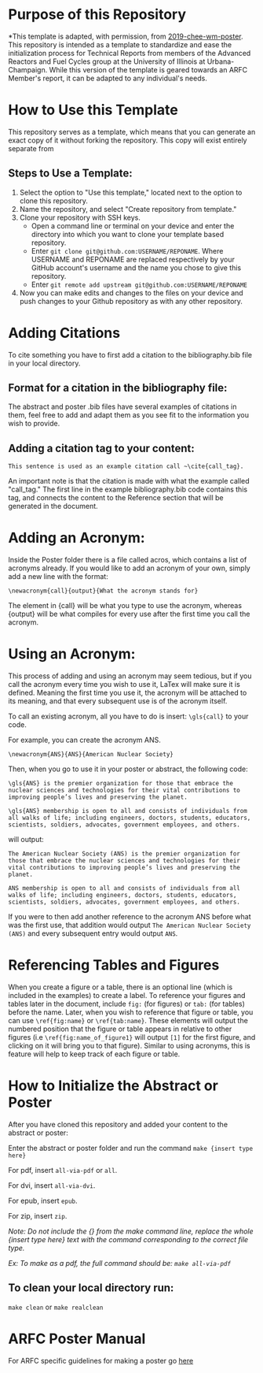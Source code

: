 # Purpose of this Repository

*This template is adapted, with permission, from 
[2019-chee-wm-poster](https://github.com/arfc/2019-chee-wm-poster). This repository is intended 
as a template to standardize and ease the initialization process for Technical Reports from members 
of the Advanced Reactors and Fuel Cycles group at the University of Illinois at Urbana-Champaign. 
While this version of the template is geared towards an ARFC Member's report, it can be adapted 
to any individual's needs.


# How to Use this Template

This repository serves as a template, which means that you can generate an exact copy of it without forking the repository. This copy will exist entirely separate from 

## Steps to Use a Template:

1. Select the option to "Use this template," located next to the option to clone this repository.
2. Name the repository, and select "Create repository from template."
3. Clone your repository with SSH keys.
    * Open a command line or terminal on your device and enter the directory into which you want to clone your template based repository. 
    * Enter `git clone git@github.com:USERNAME/REPONAME`. Where USERNAME and REPONAME are replaced respectively by your GitHub account's username and the name you chose to give this repository.
    * Enter `git remote add upstream git@github.com:USERNAME/REPONAME`
4. Now you can make edits and changes to the files on your device and push changes to your Github repository as with any other repository.


# Adding Citations
To cite something you have to first add a citation to the bibliography.bib file in your local directory.

## Format for a citation in the bibliography file:
The abstract and poster .bib files have several examples of citations in them, feel free to add and 
adapt them as you see fit to the information you wish to provide.

## Adding a citation tag to your content:

    This sentence is used as an example citation call ~\cite{call_tag}.

An important note is that the citation is made with what the example called "call_tag." The first line 
in the example bibliography.bib code contains this tag, and connects the content to the Reference 
section that will be generated in the document.


# Adding an Acronym:
Inside the Poster folder there is a file called acros, which contains a list of acronyms already. If you 
would like to add an acronym of your own, simply add a new line with the format:

`\newacronym{call}{output}{What the acronym stands for}`

The element in {call} will be what you type to use the acronym, whereas {output} will be what 
compiles for every use after the first time you call the acronym.

# Using an Acronym:
This process of adding and using an acronym may seem tedious, but if you call the acronym every 
time you wish to use it, LaTex will make sure it is defined. Meaning the first time you use it, the 
acronym will be attached to its meaning, and that every subsequent use is of the acronym itself.

To call an existing acronym, all you have to do is insert:
`\gls{call}`
to your code.

For example, you can create the acronym ANS.

`\newacronym{ANS}{ANS}{American Nuclear Society}`

Then, when you go to use it in your poster or abstract, the following code:

    \gls{ANS} is the premier organization for those that embrace the nuclear sciences and technologies for their vital contributions to improving people’s lives and preserving the planet.

    \gls{ANS} membership is open to all and consists of individuals from all walks of life; including engineers, doctors, students, educators, scientists, soldiers, advocates, government employees, and others.

will output:

    The American Nuclear Society (ANS) is the premier organization for those that embrace the nuclear sciences and technologies for their vital contributions to improving people’s lives and preserving the planet.

    ANS membership is open to all and consists of individuals from all walks of life; including engineers, doctors, students, educators, scientists, soldiers, advocates, government employees, and others.
    
If you were to then add another reference to the acronym ANS before what was the first use, that addition would output `The American Nuclear Society (ANS)` and every subsequent entry would output `ANS`.


# Referencing Tables and Figures

When you create a figure or a table, there is an optional line (which is included in the examples) 
to create a label. To reference your figures and tables later in the document, include `fig:` (for 
figures) or `tab:` (for tables) before the name. Later, when you wish to reference that figure or table, 
you can use `\ref{fig:name}` or `\ref{tab:name}`. These elements will output the numbered 
position that the figure or table appears in relative to other figures (i.e 
`\ref{fig:name_of_figure1}` will output `[1]` for the first figure, and clicking on it will bring you 
to that figure). Similar to using acronyms, this is feature will help to keep track of each figure or table.


# How to Initialize the Abstract or Poster

After you have cloned this repository and added your content to the abstract or poster:

Enter the abstract or poster folder and run the command
`make {insert type here}`


For pdf, insert `all-via-pdf` or `all`.

For dvi, insert `all-via-dvi`.

For epub, insert `epub`.

For zip, insert `zip`.


*Note: Do not include the {} from the make command line, replace the whole {insert type here} text with the command corresponding to the correct file type.*

*Ex: To make as a pdf, the full command should be: `make all-via-pdf`*

## To clean your local directory run:

`make clean` or `make realclean`


# ARFC Poster Manual
For ARFC specific guidelines for making a poster go [here](htttps://arfc.npre.illinois.edu)
